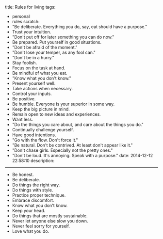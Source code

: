 title: Rules for living
tags:
  - personal
  - rules
scratch:
  - "Be deliberate. Everything you do, say, eat should have a purpose."
  - Trust your intuition.
  - "Don't put off for later something you can do now."
  - Be prepared. Put yourself in good situations.
  - "Don't be afraid of the moment."
  - "Don't lose your temper, as any fool can."
  - "Don't be in a hurry."
  - Stay foolish.
  - Focus on the task at hand.
  - Be mindful of what you eat.
  - "Know what you don't know."
  - Present yourself well.
  - Take actions when necessary.
  - Control your inputs.
  - Be positive.
  - Be humble. Everyone is your superior in some way.
  - Keep the big picture in mind.
  - Remain open to new ideas and experiences.
  - Want less.
  - "Do the things you care about, and care about the things you do."
  - Continually challenge yourself.
  - Have good intentions.
  - "Go with the flow. Don't force it."
  - "Be natural. Don't be contrived. At least don't appear like it."
  - "Don't chase girls. Especially not the pretty ones."
  - "Don't be loud. It's annoying. Speak with a purpose."
date: 2014-12-12 22:58:10
description:
---

- Be honest.
- Be deliberate.
- Do things the right way.
- Do things with style.
- Practice proper technique.
- Embrace discomfort.
- Know what you don't know.
- Keep your head.
- Do things that are mostly sustainable.
- Never let anyone else slow you down.
- Never feel sorry for yourself.
- Love what you do.
